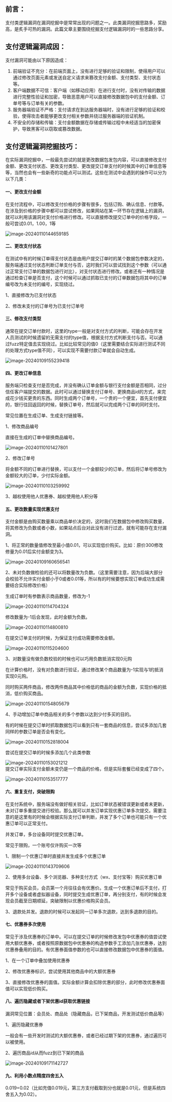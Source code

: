 前言：
---

支付类逻辑漏洞在漏洞挖掘中是常常出现的问题之一。此类漏洞挖掘思路多，奖励高，是炙手可热的漏洞。此篇文章主要围绕挖掘支付逻辑漏洞时的一些思路分享。

支付逻辑漏洞成因：
---------

支付漏洞可能由以下原因造成：

1. 前端验证不充分：在前端页面上，没有进行足够的验证和限制，使得用户可以通过修改页面元素或发送自定义请求来篡改支付金额、支付类型、支付状态等。
2. 客户端数据不可信：客户端（如移动应用）在进行支付时，没有对传输的数据进行完整性验证和加密，导致恶意用户可以直接修改数据包中的支付金额、订单号等与订单有关的参数。
3. 服务器端验证不严格：支付请求在到达服务器端时，没有进行足够的验证和校验，使得攻击者能够更改支付相关参数并绕过服务器端的验证机制。
4. 不安全的存储和传输：支付金额数据在存储或传输过程中未经适当的加密保护，导致黑客可以窃取或篡改数据。

支付逻辑漏洞挖掘技巧：
-----------

​ 在实际漏洞挖掘中，一般最先尝试的就是更改数据包发包内容，可以直接修改支付金额、更改支付状态、更改支付类型、更改提交订单支付的时候其中的订单信息等等，当然也会有一些新奇的功能点可以测试。这些在测试中会遇到的操作可以分为以下几类：

#### 一、更改支付金额

在支付流程中，可以修改支付价格的步骤有很多，包括订购、确认信息、付款等。在涉及到价格的步骤中都可以尝试修改，如果网站在某一环节存在逻辑上的漏洞，就可以利用该漏洞对支付价格进行修改。可以直接修改提交订单中的价格字段，一般可尝试0.01，1.00，1等

![image-20240110144659185](https://shs3.b.qianxin.com/butian_public/f3574934b2709537f1827cfb7dd40ab1ea22aa6595a14.jpg)

#### 二、更改支付状态

在测试中有的时候订单得支付状态是由用户提交订单时的某个数据包参数决定的，服务端通过支付状态判断订单支付与否，这时我们可以尝试找到这个参数（可以通过正常支付订单的数据包进行对比），对支付状态进行修改。或者还有一种情况是通过检查订单是否支付，这个时候可以通过抓取已支付的订单数据包将其中的订单编号改为未支付的编号，实现绕过。

1、直接修改为已支付状态

2、修改未支付的订单号为已支付订单号

#### 三、修改支付类型

通常在提交订单付款时，这里的type一般是对支付方式的判断，可能会存在开发人员测试的时候遗留的无需支付的type值，根据支付方式判断支付与否。可以通过fuzz特定值去实现绕过。比如比较常见的值0（这里需要结合实际进行测试不同的处理方式type值不同），可以实现不需要付款订单就会自动生成。

![image-20240109155239418](https://shs3.b.qianxin.com/butian_public/f8945932b8f23aef9c041ae46ed705411e63daeb869fc.jpg)

#### 四、更改订单信息

服务端只检查支付是否完成，并没有确认订单金额与银行支付金额是否相同，过分信任客户端提交的数据。此时可以通过替换支付订单号、更换商品id的方式，来完成花少钱买更贵的东西。同时生成两个订单号，一个贵的一个便宜，首先支付便宜的，银行往回返回的时候，替换订单号，然后就可以完成两个订单的同时支付。

常见位置在生成订单、生成支付链接等。

1、修改商品编号

直接在生成的订单中替换商品编号。

![image-20240110101427801](https://shs3.b.qianxin.com/butian_public/f87753788ed288f74f10e348d434695a4fdff6371921b.jpg)

2、修改订单号

将金额不同的订单进行替换，可以支付一个金额较少的订单，然后将订单号修改为金额较大的订单，少付实际金额。

![image-20240110103259992](https://shs3.b.qianxin.com/butian_public/f1269092cb6d7051c8328597a394b762ac701acf79516.jpg)

3、越权使用他人优惠券、越权使用他人积分等

#### 五、更改数量实现优惠支付

支付金额是由购买数量乘以商品单价决定的，这时我们在数据包中修改购买数量，将其修改为负数或者小数，如果站点后台对此没有进行过滤，就有可能存在支付漏洞。

1、将正常的数量值修改至最小值0.01，可以实现低价购买。比如：原价300修改修量为0.01后实付金额变为3。

![image-20240109160656541](https://shs3.b.qianxin.com/butian_public/f854767372d569d88ea1b9229694af14db7b2bfc4fe91.jpg)

2、未对负数做检验的还可以将数量改为负数。（这里需要注意，因为后端大部分会校验不允许实付金额小于0或者0.01等，所以有的时候要想实现订单成功生成需要结合实际修改价格）

生成订单时有参数表示商品数量，修改为-1

![image-20240110114704324](https://shs3.b.qianxin.com/butian_public/f877676e7a3b21b94567d09d0775f8ff299fcee360481.jpg)

修改数量为-1后会发现，此时金额为负数。

![image-20240110114800810](https://shs3.b.qianxin.com/butian_public/f41642026e77e358c0be29d427ef2d4fe9344144b7df5.jpg)

在提交订单支付的时候，为保证支付成功需要修改金额。

![image-20240110115204600](https://shs3.b.qianxin.com/butian_public/f4865593451df8607a8a168c3156aa3217a7ba6f2ff04.jpg)

3、对数量没有做负数校验的时候也可以巧用负数抵消实现0元购

在计算价格时，没有对负数进行验证，通过修改某个商品数量为-1实现与1的抵消实现0元购。

同时购买两件商品，修改两件商品其中价格低的商品的金额为负数，实现价格的抵消，低价购买商品。

![image-20240110154805679](https://shs3.b.qianxin.com/butian_public/f668754bdebe029b91efb8912fdcf4f6ded373335e293.jpg)

4、手动增加订单中商品相关的多个参数以达到少付多买的目的。

有的时候在提交订单时抓取数据包可以看到只有一套商品的信息，尝试多添加几套同样的参数订单是否会有变化。

![image-20240110152818004](https://shs3.b.qianxin.com/butian_public/f2753175001cbfd29afc6630cafec90ad772e024359c3.jpg)

尝试在提交订单的时候多添加几个此类参数

![image-20240110153021212](https://shs3.b.qianxin.com/butian_public/f628227c8dd980d623a6f0b5c5986aeadd3af217fe0b8.jpg)  
提交订单实际支付金额未变仍是一个商品的价格，但是实际套餐已经变成了四个。

![image-20240110153517777](https://shs3.b.qianxin.com/butian_public/f584594b46a54c736a47f51a93d8c30a32c89937450af.jpg)

#### 六、重复支付，突破限购

在支付系统中，服务端没有做好相关验证，比如订单状态被错误更新或者未更新，未对订单多重提交进行校验。那么就可以并发订单实现优惠订单多次提交。需要注意的是这里有的时候会根据实际支付订单判断，并发了多个订单也可能只有一个优惠订单可以正常支付。

并发订单，多台设备同时提交优惠订单。

常见于限购，一个账号仅许购买一次等

1、限制一个优惠订单时直接并发生成多个优惠订单

![image-20240110143709606](https://shs3.b.qianxin.com/butian_public/f9371130d8e1ec7ff621f551c5922822dcd08fa505b00.jpg)

2、使用多台设备、多个浏览器、多种支付方式（wx、支付宝等）购买优惠订单

常见于购买会员，会员第一个月往往会有优惠价。生成一个优惠订单后不支付，打开多个设备或者虚拟器设备，同时提交生成优惠订单，再分别支付，有的时候会发现会员截至日期顺延，突破限制以优惠价格购买会员。

3、退款处并发。退款的时候可以发起同一订单多次退款，达到多退款的目的。

#### 七、优惠券多次使用

常见于涉及优惠券的订单中。可以在提交订单的时候修改发包中优惠券的值尝试使用大额优惠券，或者按照原数据包中优惠券的构造参数手工添加几张优惠券，达到优惠券叠用的目的。有优惠券面值参数的也可以直接修改数据包中优惠券的面值。

1、在一个订单中叠加使用优惠券

2、修改优惠券标识，尝试使用其他商品中的大额优惠券

3、直接修改优惠券的面值。实际金额计算会扣除优惠的部分，此时修改优惠券面值可以实现低价购买。

#### 八、遍历隐藏或者下架优惠id获取优惠链接

漏洞常见位置：会员处、商品处（隐藏商品，已下架商品，开发测试低价商品等）

1、遍历隐藏优惠券

一般会有一些开发时测试的大额优惠券，或者已经过期下架的优惠券，通过遍历可以被使用。

2、遍历商品id从而fuzz到已下架的商品

![image-20240109171142727](https://shs3.b.qianxin.com/butian_public/f201795a3e30d18032dd11cc87b0edeb8ddb2c1f378be.jpg)

#### 九、利用小数点精度四舍五入

0.019=0.02（比如充值0.019元，第三方支付截取到分也就是0.01元，但是系统四舍五入为0.02）。